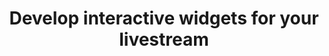 ---
title : "Develop interactive widgets for your livestream"
description: "Brings interactivity to your live stream using our Real Time Widget API. Discover endless possibilities of interactive widgets beyond likes and comments."
layout: "interactive-widget"
---